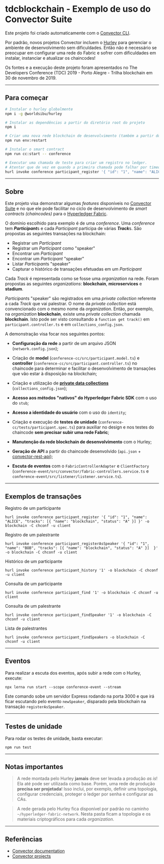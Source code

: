 # tdcblockchain - Exemplo de uso do Convector Suite

Este projeto foi criado automaticamente com o <a href="https://github.com/worldsibu/convector-cli" target="_blank">Convector CLI</a>.

Por padrão, novos projetos Convector incluem o <a href="https://github.com/worldsibu/hurley">Hurley</a> para gerenciar o ambiente de desenvolvimento sem dificuldades. Então não é necessário se preocupar em configurar uma rede do Fabric e sofrer com dificuldades em instalar, instanciar e atualizar os chaincodes!

Os fontes e a execução deste projeto foram apresentados no The Developers Conference (TDC) 2019 - Porto Alegre - Trilha blockchain em 30 de novembro de 2019.

---

## Para começar

```sh
# Instalar o hurley globalmente
npm i -g @worldsibu/hurley

# Instalar as dependências a partir do diretório root do projeto
npm i

# Criar uma nova rede blockchain de desenvolvimento (também a partir do diretório root)
npm run env:restart

# Instalar o smart contract
npm run cc:start -- conference

# Executar uma chamada de teste para criar um registro no ledger.
# Atentar que de vez em quando a primeira chamada pode falhar por timeout! Mas é só executar novamente que tudo vai ir bem! :)
hurl invoke conference participant_register '{ "id": "1", "name": "ALICE", "tracks": [{ "name": "blockchain", "status": "A" }] }' -o blockchain -C chconf -u client
```

---

## Sobre

Este projeto visa demonstrar algumas *features* disponíveis no [Convector Suite](https://covalentx.com/convector/) e no que ele pode facilitar no ciclo de desenvolvimento de *smart contracts (chaincodes)* para o [Hyperledger Fabric](https://www.hyperledger.org/projects/fabric).

O domínio escolhido para exemplo é de uma *conference*.
Uma *conference* tem ***Participant***s e cada *Participant* participa de várias ***Track***s. São propostas as seguintes transações na blockchain:

- Registrar um *Participant*
- Registrar um *Participant* como "speaker"
- Encontrar um *Participant*
- Encontrar um *Participant* "speaker"
- Listar *Participant*s "speaker"
- Capturar o histórico de transações efetuadas em um *Participant*

Cada *Track* é representada como se fosse uma *organization* na rede. Foram propostas as seguintes *organizations*: **blockchain**, **microservices** e **stadium**.

*Participant*s "speaker" são registrados em uma *private collection* referente a cada *Track* que vai palestrar. O nome da *private collection* está convencionado com o mesmo nome da *organization*.
Então, por exemplo, na *organization* **blockchain**, existe uma *private collection* chamada **blockchain**. Isto pode ser visto consultando a `function get track()` em `participant.controller.ts` e em `collections_config.json`.

A demonstração visa focar nos seguintes pontos:
- **Configuração da rede** a partir de um arquivo JSON (`network.config.json`);

- Criação de **model** (`conference-cc/src/participant.model.ts`) e **controller** (`conference-cc/src/participant.controller.ts`) no chaincode para determinar e facilitar o desenvolvimento de transações que vão estar à disposição na blockchain;

- Criação e utilização de [**private data collections**](https://hyperledger-fabric.readthedocs.io/en/release-1.4/private-data/private-data.html) (`collections_config.json`);

- **Acesso aos métodos "nativos" do Hyperledger Fabric SDK** com o uso do `stub`;

- **Acesso a identidade do usuário** com o uso do `identity`;
 
- Criação e execução de **testes de unidade** (`conference-cc/tests/participant.spec.ts`) para auxiliar no design e nos testes do chaincode **sem precisar subir uma rede Fabric**;

- **Manutenção da rede blockchain de desenvolvimento** com o Hurley;

- **Geração de API** a partir do chaincode desenvolvido (`api.json` + [convector-rest-api](https://github.com/worldsibu/convector-rest-api));

- **Escuta de eventos** com o `FabricControllerAdapter` e `ClientFactory` (`conference-event/src/convector/fabric-controllers.service.ts` e `conference-event/src/listener/listener.service.ts`).

---

## Exemplos de transações

Registro de um participante

`hurl invoke conference participant_register '{ "id": "1", "name": "ALICE", "tracks": [{ "name": "blockchain", "status": "A" }] }' -o blockchain -C chconf -u client`

Registro de um palestrante

`hurl invoke conference participant_registerAsSpeaker '{ "id": "1", "name": "BOB", "tracks": [{ "name": "blockchain", "status": "A" }]  }' -o blockchain -C chconf -u client`

Histórico de um participante

`hurl invoke conference participant_history '1' -o blockchain -C chconf -u client`

Consulta de um participante

`hurl invoke conference participant_find '1' -o blockchain -C chconf -u client`

Consulta de um palestrante

`hurl invoke conference participant_findSpeaker '1' -o blockchain -C chconf -u client`

Lista de palestrantes

`hurl invoke conference participant_findSpeakers -o blockchain -C chconf -u client`

---

## Eventos

Para realizar a escuta dos eventos, após subir a rede com o Hurley, execute:

`npx lerna run start --scope conference-event --stream`

Este comando sobe um servidor Express rodando na porta 3000 e que irá ficar escutando pelo evento `newSpeaker`, disparado pela blockchain na transação `registerAsSpeaker`.

---

## Testes de unidade

Para rodar os testes de unidade, basta executar:

`npm run test`

---

## Notas importantes

> A rede montada pelo Hurley **jamais** deve ser levada a produção *as is*! Ela até pode ser utilizada como base. Porém, uma rede de produção **precisa ser projetada**! Isso inclui, por exemplo, definir uma  topologia, configurar credenciais, proteger o ledger por senha e configurar as CAs.

> A rede gerada pelo Hurley fica disponível por padrão no caminho `~/hyperledger-fabric-network`. Nesta pasta ficam a topologia e os materiais criptográficos para cada *organization*.

---

## Referências

* <a href="https://docs.covalentx.com/convector" target="_blank">Convector documentation</a>
* <a href="https://github.com/worldsibu" target="_blank">Convector projects</a>
